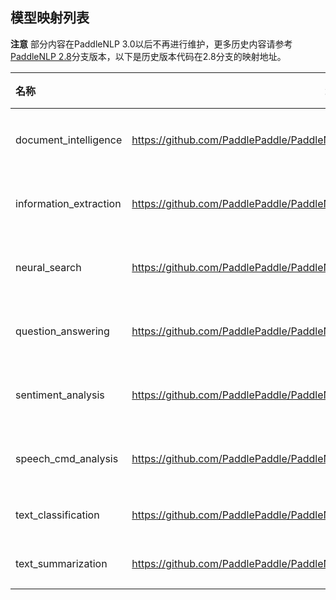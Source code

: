 ## 模型映射列表

**注意** 部分内容在PaddleNLP 3.0以后不再进行维护，更多历史内容请参考[PaddleNLP 2.8](https://github.com/PaddlePaddle/PaddleNLP/tree/release/2.8)分支版本，以下是历史版本代码在2.8分支的映射地址。


| 名称   | 2.8版本对应地址 | 状态 |
| :--------------- | ------- | ------- |
| document_intelligence |https://github.com/PaddlePaddle/PaddleNLP/tree/release/2.8/applications/document_intelligence | 不再维护|
| information_extraction |https://github.com/PaddlePaddle/PaddleNLP/tree/release/2.8/applications/information_extraction | 不再更新|
| neural_search |https://github.com/PaddlePaddle/PaddleNLP/tree/release/2.8/applications/neural_search | 不再更新|
| question_answering |https://github.com/PaddlePaddle/PaddleNLP/tree/release/2.8/applications/question_answering | 不再更新|
| sentiment_analysis |https://github.com/PaddlePaddle/PaddleNLP/tree/release/2.8/applications/sentiment_analysis | 不再维护|
| speech_cmd_analysis |https://github.com/PaddlePaddle/PaddleNLP/tree/release/2.8/applications/speech_cmd_analysis | 不再维护|
| text_classification |https://github.com/PaddlePaddle/PaddleNLP/tree/release/2.8/applications/text_classification | 不更新|
| text_summarization |https://github.com/PaddlePaddle/PaddleNLP/tree/release/2.8/applications/text_summarization | 不更新|
